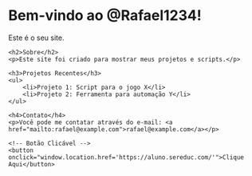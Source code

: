 <!DOCTYPE html>
<html lang="pt-BR">
<head>
    <meta charset="UTF-8">
    <meta name="viewport" content="width=device-width, initial-scale=1.0">
    <title>@Rafael1234</title>
</head>
<body>
    <h1>Bem-vindo ao @Rafael1234!</h1>
    <p>Este é o seu site.</p>

    <h2>Sobre</h2>
    <p>Este site foi criado para mostrar meus projetos e scripts.</p>

    <h3>Projetos Recentes</h3>
    <ul>
        <li>Projeto 1: Script para o jogo X</li>
        <li>Projeto 2: Ferramenta para automação Y</li>
    </ul>

    <h4>Contato</h4>
    <p>Você pode me contatar através do e-mail: <a href="mailto:rafael@example.com">rafael@example.com</a></p>

    <!-- Botão Clicável -->
    <button onclick="window.location.href='https://aluno.sereduc.com/'">Clique Aqui</button>
</body>
</html>
